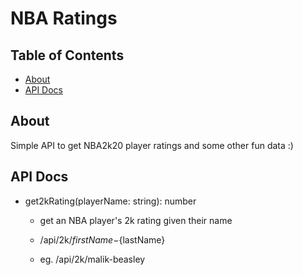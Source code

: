# NBA Ratings

## Table of Contents

- [About](#about)
- [API Docs](#api_docs)

## About <a name = "about"></a>

Simple API to get NBA2k20 player ratings and some other fun data :)

## API Docs <a name = "api_docs"></a>

* get2kRating(playerName: string): number

    * get an NBA player's 2k rating given their name

    * /api/2k/${firstName}-${lastName}

    * eg. /api/2k/malik-beasley


